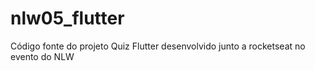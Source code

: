 # nlw05_flutter
Código fonte do projeto Quiz Flutter desenvolvido junto a rocketseat no evento do NLW
